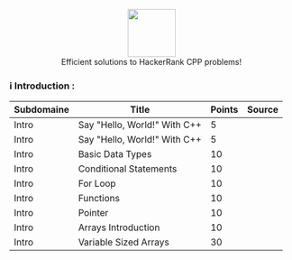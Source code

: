 <p align="center">
    <a href="https://www.hackerrank.com/Alaamimi">
        <img height=85 src="https://d3keuzeb2crhkn.cloudfront.net/hackerrank/assets/styleguide/logo_wordmark-f5c5eb61ab0a154c3ed9eda24d0b9e31.svg">
    </a>
    <br>Efficient solutions to HackerRank CPP problems!
</p>

### :information_source: Introduction :

| Subdomaine| Title | Points | Source |
|--- |--- |--- |--- |
| Intro | Say "Hello, World!" With C++ | 5 | |
| Intro | Say "Hello, World!" With C++ | 5 | |
| Intro | Basic Data Types | 10 | |
| Intro | Conditional Statements| 10 | |
| Intro | For Loop | 10 | |
| Intro | Functions | 10 | |
| Intro | Pointer | 10 | |
| Intro | Arrays Introduction | 10 | |
| Intro | Variable Sized Arrays | 30 | |